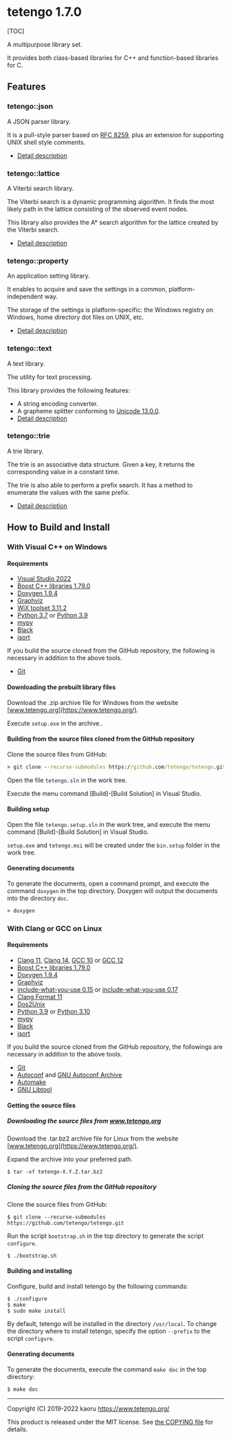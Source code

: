 tetengo 1.7.0
=============

[TOC]

A multipurpose library set.

It provides both class-based libraries for C++ and function-based libraries for
C.

Features
--------

### tetengo::json

A JSON parser library.

It is a pull-style parser based on
[RFC 8259](https://tools.ietf.org/html/rfc8259), plus an extension for
supporting UNIX shell style comments.

- [Detail
  description](https://www.tetengo.org/doc/namespacetetengo_1_1json.html)

### tetengo::lattice

A Viterbi search library.

The Viterbi search is a dynamic programming algorithm. It finds the most likely
path in the lattice consisting of the observed event nodes.

This library also provides the A* search algorithm for the lattice created by
the Viterbi search.

- [Detail
  description](https://www.tetengo.org/doc/namespacetetengo_1_1lattice.html)

### tetengo::property

An application setting library.

It enables to acquire and save the settings in a common, platform-independent
way.

The storage of the settings is platform-specific: the Windows registry on
Windows, home directory dot files on UNIX, etc.

- [Detail
  description](https://www.tetengo.org/doc/namespacetetengo_1_1property.html)

### tetengo::text

A text library.

The utility for text processing.

This library provides the following features:

- A string encoding converter.
- A grapheme splitter conforming to
  [Unicode 13.0.0](https://unicode.org/versions/Unicode13.0.0/).
- [Detail
  description](https://www.tetengo.org/doc/namespacetetengo_1_1text.html)

### tetengo::trie

A trie library.

The trie is an associative data structure.
Given a key, it returns the corresponding value in a constant time.

The trie is also able to perform a prefix search.
It has a method to enumerate the values with the same prefix.

- [Detail description](https://www.tetengo.org/doc/namespacetetengo_1_1trie.html)

How to Build and Install
------------------------

### With Visual C++ on Windows

#### Requirements

- [Visual Studio 2022](https://visualstudio.microsoft.com/)
- [Boost C++ libraries 1.79.0](https://www.boost.org/)
- [Doxygen 1.9.4](https://www.doxygen.nl/)
- [Graphviz](https://www.graphviz.org/)
- [WiX toolset 3.11.2](https://wixtoolset.org/)
- [Python 3.7](https://www.python.org/) or
  [Python 3.9](https://www.python.org/)
- [mypy](http://www.mypy-lang.org/)
- [Black](https://black.readthedocs.io/en/stable/)
- [isort](https://pycqa.github.io/isort/)

If you build the source cloned from the GitHub repository, the following is
necessary in addition to the above tools.

- [Git](https://git-scm.com/)

#### Downloading the prebuilt library files

Download the .zip archive file for Windows from the website
[www.tetengo.org](https://www.tetengo.org/).

Execute `setup.exe` in the archive..

#### Building from the source files cloned from the GitHub repository

Clone the source files from GitHub:

```bat
> git clone --recurse-submodules https://github.com/tetengo/tetengo.git
```

Open the file `tetengo.sln` in the work tree.

Execute the menu command [Build]-[Build Solution] in Visual Studio.

#### Building setup

Open the file `tetengo.setup.sln` in the work tree, and execute the menu
command [Build]-[Build Solution] in Visual Studio.

`setup.exe` and `tetengo.msi` will be created under the `bin.setup` folder in
the work tree.

#### Generating documents

To generate the documents, open a command prompt, and execute the command
`doxygen` in the top directory.
Doxygen will output the documents into the directory `doc`.

```bat
> doxygen
```

### With Clang or GCC on Linux

#### Requirements

- [Clang 11](https://clang.llvm.org/),
  [Clang 14](https://clang.llvm.org/),
  [GCC 10](https://gcc.gnu.org/) or
  [GCC 12](https://gcc.gnu.org/)
- [Boost C++ libraries 1.79.0](https://www.boost.org/)
- [Doxygen 1.9.4](https://www.doxygen.nl/)
- [Graphviz](https://www.graphviz.org/)
- [include-what-you-use 0.15](https://include-what-you-use.org/) or
  [include-what-you-use 0.17](https://include-what-you-use.org/)
- [Clang Format 11](https://clang.llvm.org/docs/ClangFormat.html)
- [Dos2Unix](https://waterlan.home.xs4all.nl/dos2unix.html)
- [Python 3.9](https://www.python.org/) or
  [Python 3.10](https://www.python.org/)
- [mypy](http://www.mypy-lang.org/)
- [Black](https://black.readthedocs.io/en/stable/)
- [isort](https://pycqa.github.io/isort/)

If you build the source cloned from the GitHub repository, the followings are
necessary in addition to the above tools.

- [Git](https://git-scm.com/)
- [Autoconf](https://www.gnu.org/software/autoconf/) and
  [GNU Autoconf Archive](https://www.gnu.org/software/autoconf-archive/)
- [Automake](https://www.gnu.org/software/automake/)
- [GNU Libtool](https://www.gnu.org/software/libtool/)

#### Getting the source files

##### Downloading the source files from www.tetengo.org

Download the .tar.bz2 archive file for Linux from the website
[www.tetengo.org](https://www.tetengo.org/).

Expand the archive into your preferred path.

```shell-session
$ tar -xf tetengo-X.Y.Z.tar.bz2
```

##### Cloning the source files from the GitHub repository

Clone the source files from GitHub:

```shell-session
$ git clone --recurse-submodules https://github.com/tetengo/tetengo.git
```

Run the script `bootstrap.sh` in the top directory to generate the script
`configure`.

```shell-session
$ ./bootstrap.sh
```

#### Building and installing

Configure, build and install tetengo by the following commands:

```shell-session
$ ./configure
$ make
$ sudo make install
```

By default, tetengo will be installed in the directory `/usr/local`.
To change the directory where to install tetengo, specify the option `--prefix`
to the script `configure`.

#### Generating documents

To generate the documents, execute the command `make doc` in the top directory:

```shell-session
$ make doc
```

---

Copyright (C) 2019-2022 kaoru  https://www.tetengo.org/

This product is released under the MIT license.
See [the COPYING file](https://github.com/tetengo/tetengo/blob/master/COPYING)
for details.
